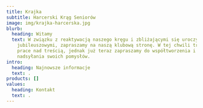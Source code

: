 ```yaml
---
title: Krajka
subtitle: Harcerski Krąg Seniorów
image: img/krajka-harcerska.jpg
blurb:
  heading: Witamy
  text: W związku z reaktywacją naszego kręgu i zbliżającymi się uroczystościami
    jubileuszowymi, zapraszamy na naszą klubową stronę. W tej chwili trwają
    prace nad treścią, jednak już teraz zapraszamy do współtworzenia i
    nadsyłania swoich pomysłów.
intro:
  heading: Najnowsze informacje
  text: .
products: []
values:
  heading: Kontakt
  text: .
---
```

